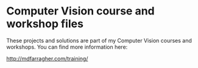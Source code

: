 # Computer Vision course and workshop files
These projects and solutions are part of my Computer Vision courses and workshops. You can find more information here: 

http://mdfarragher.com/training/
